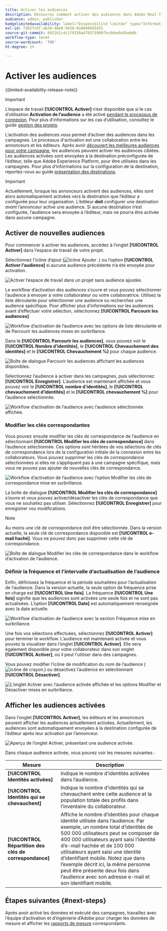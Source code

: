 ```yaml
---
title: Activer les audiences
description: Découvrez comment activer des audiences dans Adobe Real-Time CDP Collaboration.
audience: admin, publisher
badgelimitedavailability: label="Disponibilité limitée" type="Informative" url="https://helpx.adobe.com/legal/product-descriptions/real-time-customer-data-platform-collaboration.html newtab=true"
exl-id: fd82fcbf-ab39-48e0-9438-0a9046693431
source-git-commit: 691161cdc1f9338a470373988fbc0dee9a5be6db
workflow-type: tm+mt
source-wordcount: '795'
ht-degree: 1%

---
```


# Activer les audiences

{{limited-availability-release-note}}

>[!IMPORTANT]
>
>L’espace de travail **[!UICONTROL Activer]** n’est disponible que si le cas d’utilisation **Activation de l’audience** a été activé [pendant le processus de connexion](../connect/establishing-connections.md#connection-settings). Pour plus d’informations sur les cas d’utilisation, consultez le guide [gestion des projets](./manage-projects.md#project-use-cases).

L’activation des audiences vous permet d’activer des audiences dans les campagnes. Le processus d&#39;activation est une collaboration entre les annonceurs et les éditeurs. Après avoir [découvert les meilleures audiences pour votre campagne](./discover.md), les audiences peuvent activer les audiences ciblées. Les audiences activées sont envoyées à la destination préconfigurée de l’éditeur, telle que Adobe Experience Platform, pour être utilisées dans les campagnes. Pour plus d’informations sur la configuration de la destination, reportez-vous au guide [présentation des destinations](../destinations/overview.md).

>[!IMPORTANT]
>
>Actuellement, lorsque les annonceurs activent des audiences, elles sont alors automatiquement activées vers la destination que l’éditeur a configurée pour leur organisation. L’éditeur **doit** configurer une destination *avant* l’annonceur active une audience. Si aucune destination n’est configurée, l’audience sera envoyée à l’éditeur, mais ne pourra être activée dans aucune campagne.

## Activer de nouvelles audiences

Pour commencer à activer les audiences, accédez à l’onglet **[!UICONTROL Activer]** dans l’espace de travail de votre projet.

Sélectionnez l’icône d’ajout (![ Icône Ajouter .](/help/assets/icons/plus.png)) ou l’option **[!UICONTROL Activer l’audience]** si aucune audience précédente n’a été envoyée pour activation.

![Activer l’espace de travail dans un projet sans audience ajoutée.](/help/assets/collaborate/activate/activate-new-audiences.png)

Le workflow d’activation des audiences s’ouvre et vous pouvez sélectionner l’audience à envoyer à votre collaborateur ou votre collaboratrice. Utilisez la liste déroulante pour sélectionner une audience ou recherchez une audience spécifique. Pour afficher plus d’informations sur les audiences avant d’effectuer votre sélection, sélectionnez **[!UICONTROL Parcourir les audiences]**

![Workflow d’activation de l’audience avec les options de liste déroulante et de Parcourir les audiences mises en surbrillance.](/help/assets/collaborate/activate/audience-activation.png)

Dans le **[!UICONTROL Parcourir les audiences]**, vous pouvez voir le **[!UICONTROL Nombre d’identités]**, le **[!UICONTROL Chevauchement des identités]** et le **[!UICONTROL Chevauchement %]** pour chaque audience.

![Boîte de dialogue Parcourir les audiences affichant les audiences disponibles.](/help/assets/collaborate/activate/browse-audiences.png)

Sélectionnez l’audience à activer dans les campagnes, puis sélectionnez **[!UICONTROL Enregistrer]**. L’audience est maintenant affichée et vous pouvez voir le **[!UICONTROL nombre d’identités]**, le **[!UICONTROL chevauchement d’identités]** et le **[!UICONTROL chevauchement %]** pour l’audience sélectionnée.

![Workflow d’activation de l’audience avec l’audience sélectionnée affichée.](/help/assets/collaborate/activate/audience-selected.png)

### Modifier les clés correspondantes

Vous pouvez ensuite modifier les clés de correspondance de l’audience en sélectionnant **[!UICONTROL Modifier les clés de correspondance]** dans l’audience sélectionnée. Ces options sont héritées de vos sélections de clés de correspondance lors de la configuration initiale de la connexion entre les collaborateurs. Vous pouvez supprimer les clés de correspondance sélectionnées si elles ne s’appliquent pas à une campagne spécifique, mais vous ne pouvez pas ajouter de nouvelles clés de correspondance.

![Workflow d’activation de l’audience avec l’option Modifier les clés de correspondance mise en surbrillance.](/help/assets/collaborate/activate/edit-match-keys.png)

La boîte de dialogue **[!UICONTROL Modifier les clés de correspondance]** s’ouvre et vous pouvez activer/désactiver les clés de correspondance que vous ne souhaitez pas utiliser. Sélectionnez **[!UICONTROL Enregistrer]** pour enregistrer vos modifications.

>[!NOTE]
>
>Au moins une clé de correspondance doit être sélectionnée. Dans la version actuelle, la seule clé de correspondance disponible est **[!UICONTROL e-mail haché]**. Vous ne pouvez donc pas supprimer cette clé de correspondance.

![Boîte de dialogue Modifier les clés de correspondance dans le workflow d’activation de l’audience.](/help/assets/collaborate/activate/edit-match-keys-selection.png)

### Définir la fréquence et l’intervalle d’actualisation de l’audience

Enfin, définissez la fréquence et la période souhaitées pour l’actualisation de l’audience. Dans la version actuelle, la seule option de fréquence prise en charge est **[!UICONTROL Une fois]**. La fréquence **[!UICONTROL Une fois]** signifie que les audiences sont activées une seule fois et ne sont pas actualisées. L’option **[!UICONTROL Date]** est automatiquement renseignée avec la date actuelle.

![Workflow d’activation de l’audience avec la section Fréquence mise en surbrillance.](/help/assets/collaborate/activate/audience-frequency.png)

Une fois vos sélections effectuées, sélectionnez **[!UICONTROL Activer]** pour terminer le workflow. L’audience est maintenant activée et vous pouvez la visualiser dans l’onglet **[!UICONTROL Activer]**. Elle sera également disponible pour votre collaborateur dans son onglet **[!UICONTROL Activer]**, où il peut l&#39;utiliser dans des campagnes.

Vous pouvez modifier l’icône de modification du nom de l’audience (![icône de crayon.](/help/assets/icons/edit.png)) ou désactivez l’audience en sélectionnant **[!UICONTROL Désactiver]**.

![L’onglet Activer avec l’audience activée affichée et les options Modifier et Désactiver mises en surbrillance.](/help/assets/collaborate/activate/edit-activate-audience.png)

## Afficher les audiences activées

Dans l’onglet **[!UICONTROL Activer]**, les éditeurs et les annonceurs peuvent afficher les audiences actuellement activées. Actuellement, les audiences sont automatiquement envoyées à la destination configurée de l’éditeur après leur activation par l’annonceur.

![Aperçu de l’onglet Activer, présentant une audience activée.](/help/assets/collaborate/activate/activate-overview.png)

Dans chaque audience activée, vous pouvez voir les mesures suivantes :

| Mesure | Description |
|---------|----------|
| **[!UICONTROL Identités activées]** | Indique le nombre d’identités activées dans l’audience. |
| **[!UICONTROL Identités qui se chevauchent]** | Indique le nombre d’identités qui se chevauchent entre cette audience et la population totale des profils dans l’inventaire du collaborateur. |
| **[!UICONTROL Répartition des clés de correspondance]** | Affiche le nombre d’identités pour chaque identité utilisée dans l’audience. Par exemple, un nombre total d’identités de 500 000 utilisateurs peut se composer de 400 000 utilisateurs ayant saisi l’identité d’e-mail hachée et de 100 000 utilisateurs ayant saisi une identité d’identifiant mobile. Notez que dans l’exemple décrit ici, la même personne peut être présente deux fois dans l’audience avec son adresse e-mail et son identifiant mobile. |

## Étapes suivantes {#next-steps}

Après avoir activé les données et exécuté des campagnes, travaillez avec l’équipe d’activation et d’ingénierie d’Adobe pour charger les données de mesure et afficher les [rapports de mesure](/help/guide/collaborate/measure.md) correspondants.
